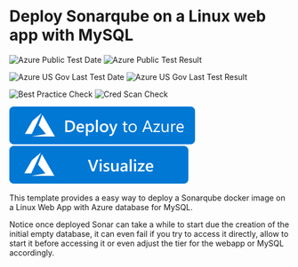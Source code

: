# Deploy Sonarqube on a Linux web app with MySQL

![Azure Public Test Date](https://azurequickstartsservice.blob.core.windows.net/badges/101-webapp-linux-sonarqube-mysql/PublicLastTestDate.svg)
![Azure Public Test Result](https://azurequickstartsservice.blob.core.windows.net/badges/101-webapp-linux-sonarqube-mysql/PublicDeployment.svg)

![Azure US Gov Last Test Date](https://azurequickstartsservice.blob.core.windows.net/badges/101-webapp-linux-sonarqube-mysql/FairfaxLastTestDate.svg)
![Azure US Gov Last Test Result](https://azurequickstartsservice.blob.core.windows.net/badges/101-webapp-linux-sonarqube-mysql/FairfaxDeployment.svg)

![Best Practice Check](https://azurequickstartsservice.blob.core.windows.net/badges/101-webapp-linux-sonarqube-mysql/BestPracticeResult.svg)
![Cred Scan Check](https://azurequickstartsservice.blob.core.windows.net/badges/101-webapp-linux-sonarqube-mysql/CredScanResult.svg)

[![Deploy To Azure](https://raw.githubusercontent.com/Azure/azure-quickstart-templates/master/1-CONTRIBUTION-GUIDE/images/deploytoazure.svg?sanitize=true)](https://portal.azure.com/#create/Microsoft.Template/uri/https%3A%2F%2Fraw.githubusercontent.com%2FAzure%2Fazure-quickstart-templates%2Fmaster%2F101-webapp-linux-sonarqube-mysql%2Fazuredeploy.json)
[![Visualize](https://raw.githubusercontent.com/Azure/azure-quickstart-templates/master/1-CONTRIBUTION-GUIDE/images/visualizebutton.svg?sanitize=true)](http://armviz.io/#/?load=https%3A%2F%2Fraw.githubusercontent.com%2FAzure%2Fazure-quickstart-templates%2Fmaster%2F101-webapp-linux-sonarqube-mysql%2Fazuredeploy.json)
  

  

This template provides a easy way to deploy a Sonarqube docker image on a Linux Web App with Azure database for MySQL.

Notice once deployed Sonar can take a while to start due the creation of the initial empty database, it can even fail if you try to access it directly, allow to start it before accessing it or even adjust the tier for the webapp or MySQL accordingly.
